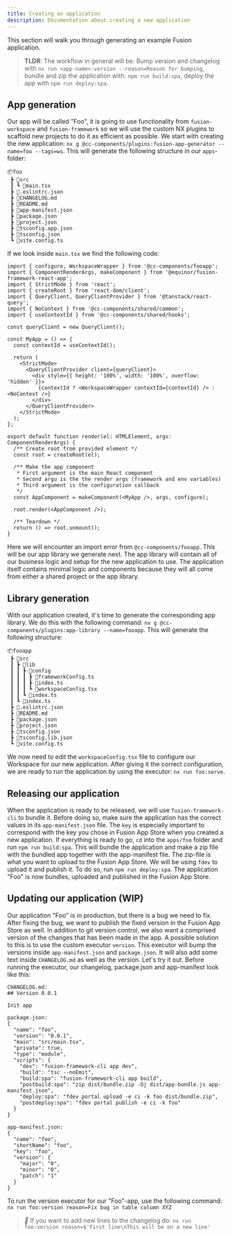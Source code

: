 ```yaml
---
title: Creating an application
description: Documentation about creating a new application
---
```

This section will walk you through generating an example Fusion application.

> **__TLDR__**: The workflow in general will be: Bump version and changelog with `nx run <app-name>:version --reason=Reason for bumping`, bundle and zip the application with: `npm run build:spa`, deploy the app with `npm run deploy:spa`. 

## App generation
Our app will be called "Foo", it is going to use functionality from `fusion-workspace` and `fusion-framework` so we will use the custom NX plugins to scaffold new projects to do it as efficient as possible.
We start with creating the new application: `nx g @cc-components/plugins:fusion-app-generator --name=foo --tags=ws`. This will generate the following structure in our `apps`-folder:
```
📦foo
 ┣ 📂src
 ┃ ┗ 📜main.tsx
 ┣ 📜.eslintrc.json
 ┣ 📜CHANGELOG.md
 ┣ 📜README.md
 ┣ 📜app-manifest.json
 ┣ 📜package.json
 ┣ 📜project.json
 ┣ 📜tsconfig.app.json
 ┣ 📜tsconfig.json
 ┗ 📜vite.config.ts
```
If we look inside `main.tsx` we find the following code:
```tsx
import { configure, WorkspaceWrapper } from '@cc-components/fooapp';
import { ComponentRenderArgs, makeComponent } from '@equinor/fusion-framework-react-app';
import { StrictMode } from 'react';
import { createRoot } from 'react-dom/client';
import { QueryClient, QueryClientProvider } from '@tanstack/react-query';
import { NoContext } from '@cc-components/shared/common';
import { useContextId } from '@cc-components/shared/hooks';

const queryClient = new QueryClient();

const MyApp = () => {
  const contextId = useContextId();

  return (
    <StrictMode>
      <QueryClientProvider client={queryClient}>
        <div style={{ height: '100%', width: '100%', overflow: 'hidden' }}>
          {contextId ? <WorkspaceWrapper contextId={contextId} /> : <NoContext />}
        </div>
      </QueryClientProvider>
    </StrictMode>
  );
};

export default function render(el: HTMLElement, args: ComponentRenderArgs) {
  /** Create root from provided element */
  const root = createRoot(el);

  /** Make the app component
   * First argument is the main React component
   * Second argu is the the render args (framework and env variables)
   * Third argument is the configuration callback
   */
  const AppComponent = makeComponent(<MyApp />, args, configure);

  root.render(<AppComponent />);

  /** Teardown */
  return () => root.unmount();
}
```
Here we will encounter an import error from `@cc-components/fooapp`. This will be our app library we generate next. The app library will contain all of our business logic and setup for the new application to use. The application itself contains minimal logic and components because they will all come from either a shared project or the app library.

## Library generation
With our application created, it's time to generate the corresponding app library. We do this with the following command: `nx g @cc-components/plugins:app-library --name=fooapp`. This will generate the following structure:
```
📦fooapp
 ┣ 📂src
 ┃ ┣ 📂lib
 ┃ ┃ ┣ 📂config
 ┃ ┃ ┃ ┣ 📜frameworkConfig.ts
 ┃ ┃ ┃ ┣ 📜index.ts
 ┃ ┃ ┃ ┗ 📜workspaceConfig.tsx
 ┃ ┃ ┗ 📜index.ts
 ┃ ┗ 📜index.ts
 ┣ 📜.eslintrc.json
 ┣ 📜README.md
 ┣ 📜package.json
 ┣ 📜project.json
 ┣ 📜tsconfig.json
 ┣ 📜tsconfig.lib.json
 ┗ 📜vite.config.ts
```
We now need to edit the `workspaceConfig.tsx` file to configure our Workspace for our new application. After giving it the correct configuration, we are ready to run the application by using the executor: `nx run foo:serve`.

## Releasing our application
When the application is ready to be released, we will use `fusion-framework-cli` to bundle it. Before doing so, make sure the application has the correct values in its `app-manifest.json` file. The `key` is especially important to correspond with the key you chose in Fusion App Store when you created a new application. If everything is ready to go, `cd` into the `apps/foo` folder and run `npm run build:spa`. This will bundle the application and make a zip file with the bundled app together with the app-manifest file. The zip-file is what you want to upload to the Fusion App Store. We will be using `fdev` to upload it and publish it. To do so, run `npm run deploy:spa`. The application "Foo" is now bundles, uploaded and published in the Fusion App Store.

## Updating our application (WIP)
Our application "Foo" is in production, but there is a bug we need to fix. After fixing the bug, we want to publish the fixed version in the Fusion App Store as well. In addition to git version control, we also want a comprised version of the changes that has been made in the app. A possible solution to this is to use the custom executor `version`. This executor will bump the versions inside `app-manifest.json` and `package.json`. It will also add some text inside `CHANGELOG.md` as well as the version. Let's try it out. Before running the executor, our changelog, package.json and app-manifest look like this:
```
CHANGELOG.md:
## Version 0.0.1

Init app
```
```
package.json:
{
  "name": "foo",
  "version": "0.0.1",
  "main": "src/main.tsx",
  "private": true,
  "type": "module",
  "scripts": {
    "dev": "fusion-framework-cli app dev",
    "build": "tsc --noEmit",
    "build:spa": "fusion-framework-cli app build",
    "postbuild:spa": "zip dist/bundle.zip -Dj dist/app-bundle.js app-manifest.json",
    "deploy:spa": "fdev portal upload -e ci -k foo dist/bundle.zip",
    "postdeploy:spa": "fdev portal publish -e ci -k foo"
  }
}
```

```
app-manifest.json:
{
  "name": "foo",
  "shortName": "foo",
  "key": "foo",
  "version": {
    "major": "0",
    "minor": "0",
    "patch": "1"
  }
}
```

To run the version executor for our "Foo"-app, use the following command: `nx run foo:version reason=Fix bug in table column XYZ`

> *📝* If you want to add new lines to the changelog do: `nx run foo:version reason=$'First line\nThis will be on a new line'` 
